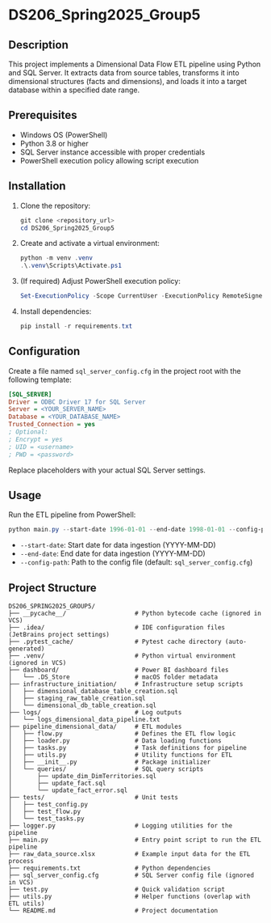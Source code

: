 # DS206\_Spring2025\_Group5

## Description

This project implements a Dimensional Data Flow ETL pipeline using Python and SQL Server. It extracts data from source tables, transforms it into dimensional structures (facts and dimensions), and loads it into a target database within a specified date range.

## Prerequisites

* Windows OS (PowerShell)
* Python 3.8 or higher
* SQL Server instance accessible with proper credentials
* PowerShell execution policy allowing script execution

## Installation

1. Clone the repository:

   ```powershell
   git clone <repository_url>
   cd DS206_Spring2025_Group5
   ```
2. Create and activate a virtual environment:

   ```powershell
   python -m venv .venv
   .\.venv\Scripts\Activate.ps1
   ```
3. (If required) Adjust PowerShell execution policy:

   ```powershell
   Set-ExecutionPolicy -Scope CurrentUser -ExecutionPolicy RemoteSigned
   ```
4. Install dependencies:

   ```powershell
   pip install -r requirements.txt
   ```

## Configuration

Create a file named `sql_server_config.cfg` in the project root with the following template:

```ini
[SQL_SERVER]
Driver = ODBC Driver 17 for SQL Server
Server = <YOUR_SERVER_NAME>
Database = <YOUR_DATABASE_NAME>
Trusted_Connection = yes
; Optional:
; Encrypt = yes
; UID = <username>
; PWD = <password>
```

Replace placeholders with your actual SQL Server settings.

## Usage

Run the ETL pipeline from PowerShell:

```powershell
python main.py --start-date 1996-01-01 --end-date 1998-01-01 --config-path sql_server_config.cfg
```

* `--start-date`: Start date for data ingestion (YYYY-MM-DD)
* `--end-date`: End date for data ingestion (YYYY-MM-DD)
* `--config-path`: Path to the config file (default: `sql_server_config.cfg`)

## Project Structure

```
DS206_SPRING2025_GROUP5/
├── __pycache__/                   # Python bytecode cache (ignored in VCS)
├── .idea/                         # IDE configuration files (JetBrains project settings)
├── .pytest_cache/                 # Pytest cache directory (auto-generated)
├── .venv/                         # Python virtual environment (ignored in VCS)
├── dashboard/                     # Power BI dashboard files
│   └── .DS_Store                  # macOS folder metadata
├── infrastructure_initiation/     # Infrastructure setup scripts
│   ├── dimensional_database_table_creation.sql
│   ├── staging_raw_table_creation.sql
│   └── dimensional_db_table_creation.sql
├── logs/                          # Log outputs
│   └── logs_dimensional_data_pipeline.txt
├── pipeline_dimensional_data/     # ETL modules
│   ├── flow.py                    # Defines the ETL flow logic
│   ├── loader.py                  # Data loading functions
│   ├── tasks.py                   # Task definitions for pipeline
│   ├── utils.py                   # Utility functions for ETL
│   ├── __init__.py                # Package initializer
│   └── queries/                   # SQL query scripts
│       ├── update_dim_DimTerritories.sql
│       ├── update_fact.sql
│       └── update_fact_error.sql
├── tests/                         # Unit tests
│   ├── test_config.py
│   ├── test_flow.py
│   └── test_tasks.py
├── logger.py                      # Logging utilities for the pipeline
├── main.py                        # Entry point script to run the ETL pipeline
├── raw_data_source.xlsx           # Example input data for the ETL process
├── requirements.txt               # Python dependencies
├── sql_server_config.cfg          # SQL Server config file (ignored in VCS)
├── test.py                        # Quick validation script
├── utils.py                       # Helper functions (overlap with ETL utils)
└── README.md                      # Project documentation
```

